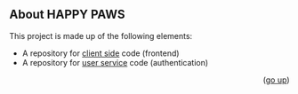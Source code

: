 ## About HAPPY PAWS

This project is made up of the following elements:

* A repository for <a href="https://github.com/broganz16/happy-paws-frontend">client side</a> code (frontend)
* A repository for <a href="https://github.com/broganz16/happy-paws-user-service">user service</a> code (authentication)

<p align="right">(<a href="#top">go up</a>)</p>
